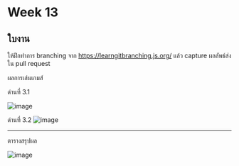 # Week 13 #

## ใบงาน

ให้ฝึกทำการ branching  จาก  https://learngitbranching.js.org/ แล้ว capture ผลลัพธ์ส่งใน pull request

ผลการเล่นเกมส์

ด่านที่ 3.1 

![image](https://user-images.githubusercontent.com/92082233/143496154-a54ff21f-e040-45d4-bda1-c3d94ada63ff.png)

ด่านที่ 3.2
![image](https://user-images.githubusercontent.com/92082233/143496193-16530a69-aa7b-4b08-94d7-260262e0f042.png)


---
ตารางสรุปผล

![image](https://user-images.githubusercontent.com/92082233/143496221-09709162-40a6-4561-9111-f5b3c835a498.png)
